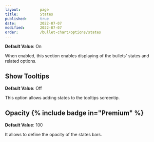 ```yaml
---
layout:         page
title:          States
published:      true
date:           2022-07-07
modified:   	2022-07-07
order:          /bullet-chart/options/states
---
```


**Default Value:** On

When enabled, this section enables displaying of the bullets' states and related options.

## Show Tooltips 

**Default Value:** Off

This option allows adding states to the tooltips screentip.

## Opacity  {% include badge in="Premium" %}

**Default Value:** 100

It allows to define the opacity of the states bars.





